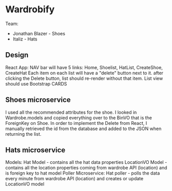 # Wardrobify

Team:

* Jonathan Blazer - Shoes
* Italiz - Hats

## Design

React App:
    NAV bar will have 5 links: Home, Shoelist, HatList, CreateShoe, CreateHat
    Each item on each list will have a "delete" button next to it.
        after clicking the Delete button, list should re-render without that item.
    List view should use Bootstrap CARDS

## Shoes microservice

I used all the recommended attributes for the shoe.
I looked in Wardrobe.models and copied everything over to the BinVO that is the ForeignKey on Shoe.
In order to implement the Delete from React, I manually retrieved the id from the database and added to the JSON when returning the list.

## Hats microservice

Models:
    Hat Model - contains all the hat data properties
    LocationVO Model - contains all the location properties coming from wardrobe API (location) and is foreign key to hat model
Poller Microservice:
    Hat poller - polls the data every minute from wardrobe API (location) and creates or update LocationVO model
